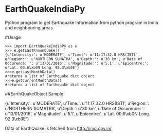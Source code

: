 # EarthQuakeIndiaPy
Python program to get Earthquake Information from python program in India and neighbouring areas


#Usage

    >>> import EarthQuakeIndiaPy as e
    >>> e.getLastKnownQuake()
    {u'Intensity:': u'MODERATE', u'Time:': u'11:17:32.0 HRS(IST)', u'Region:': u'NORTHERN SUMATRA', u'Depth:': u'30 km', u'Date of Occurence: ': u'13/01/2016', u'Magnitude:': u'5.1', u'Epicentre:': u'Lat. 00.6\xb0N Long. 92.3\xb0E'}
    >>>e.getLastMonthData()
    #returns a list of Earthquake dict object
    >>>e.getCurrentMonthData()
    #returns a list of Earthquake dict object
    
    
##EarthQuakeObject Sample

{u'Intensity:': u'MODERATE', u'Time:': u'11:17:32.0 HRS(IST)', u'Region:': u'NORTHERN SUMATRA', u'Depth:': u'30 km', u'Date of Occurence: ': u'13/01/2016', u'Magnitude:': u'5.1', u'Epicentre:': u'Lat. 00.6\xb0N Long. 92.3\xb0E'}
  
Data of EarthQuake is fetched from http://imd.gov.in/
